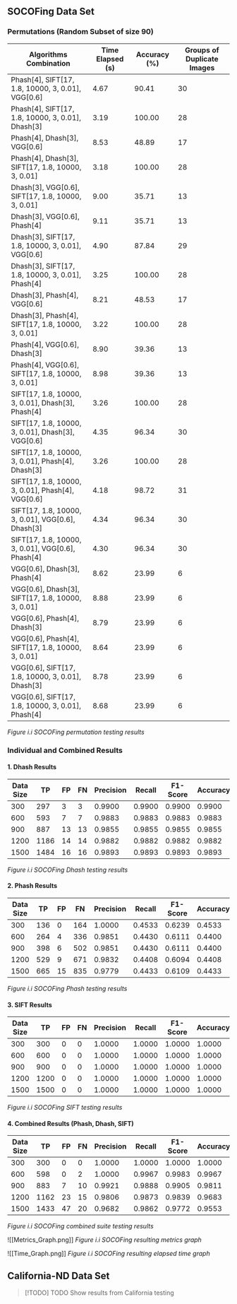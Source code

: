 ## SOCOFing Data Set
### Permutations (Random Subset of size 90)

| Algorithms Combination                            | Time Elapsed (s) | Accuracy (%) | Groups of Duplicate Images |
| ------------------------------------------------- | ---------------- | ------------ | -------------------------- |
| Phash[4], SIFT[17, 1.8, 10000, 3, 0.01], VGG[0.6] | 4.67             | 90.41        | 30                         |
| Phash[4], SIFT[17, 1.8, 10000, 3, 0.01], Dhash[3] | 3.19             | 100.00       | 28                         |
| Phash[4], Dhash[3], VGG[0.6]                      | 8.53             | 48.89        | 17                         |
| Phash[4], Dhash[3], SIFT[17, 1.8, 10000, 3, 0.01] | 3.18             | 100.00       | 28                         |
| Dhash[3], VGG[0.6], SIFT[17, 1.8, 10000, 3, 0.01] | 9.00             | 35.71        | 13                         |
| Dhash[3], VGG[0.6], Phash[4]                      | 9.11             | 35.71        | 13                         |
| Dhash[3], SIFT[17, 1.8, 10000, 3, 0.01], VGG[0.6] | 4.90             | 87.84        | 29                         |
| Dhash[3], SIFT[17, 1.8, 10000, 3, 0.01], Phash[4] | 3.25             | 100.00       | 28                         |
| Dhash[3], Phash[4], VGG[0.6]                      | 8.21             | 48.53        | 17                         |
| Dhash[3], Phash[4], SIFT[17, 1.8, 10000, 3, 0.01] | 3.22             | 100.00       | 28                         |
| Phash[4], VGG[0.6], Dhash[3]                      | 8.90             | 39.36        | 13                         |
| Phash[4], VGG[0.6], SIFT[17, 1.8, 10000, 3, 0.01] | 8.98             | 39.36        | 13                         |
| SIFT[17, 1.8, 10000, 3, 0.01], Dhash[3], Phash[4] | 3.26             | 100.00       | 28                         |
| SIFT[17, 1.8, 10000, 3, 0.01], Dhash[3], VGG[0.6] | 4.35             | 96.34        | 30                         |
| SIFT[17, 1.8, 10000, 3, 0.01], Phash[4], Dhash[3] | 3.26             | 100.00       | 28                         |
| SIFT[17, 1.8, 10000, 3, 0.01], Phash[4], VGG[0.6] | 4.18             | 98.72        | 31                         |
| SIFT[17, 1.8, 10000, 3, 0.01], VGG[0.6], Dhash[3] | 4.34             | 96.34        | 30                         |
| SIFT[17, 1.8, 10000, 3, 0.01], VGG[0.6], Phash[4] | 4.30             | 96.34        | 30                         |
| VGG[0.6], Dhash[3], Phash[4]                      | 8.62             | 23.99        | 6                          |
| VGG[0.6], Dhash[3], SIFT[17, 1.8, 10000, 3, 0.01] | 8.88             | 23.99        | 6                          |
| VGG[0.6], Phash[4], Dhash[3]                      | 8.79             | 23.99        | 6                          |
| VGG[0.6], Phash[4], SIFT[17, 1.8, 10000, 3, 0.01] | 8.64             | 23.99        | 6                          |
| VGG[0.6], SIFT[17, 1.8, 10000, 3, 0.01], Dhash[3] | 8.78             | 23.99        | 6                          |
| VGG[0.6], SIFT[17, 1.8, 10000, 3, 0.01], Phash[4] | 8.68             | 23.99        | 6                          |
*Figure i.i SOCOFing permutation testing results*

### Individual and Combined Results

#### 1. Dhash Results

| Data Size | TP   | FP  | FN  | Precision | Recall | F1-Score | Accuracy | Elapsed Time (s) |
|-----------|------|-----|-----|-----------|--------|----------|----------|------------------|
| 300       | 297  | 3   | 3   | 0.9900    | 0.9900 | 0.9900   | 0.9900   | 6.2310           |
| 600       | 593  | 7   | 7   | 0.9883    | 0.9883 | 0.9883   | 0.9883   | 18.3165          |
| 900       | 887  | 13  | 13  | 0.9855    | 0.9855 | 0.9855   | 0.9855   | 40.6721          |
| 1200      | 1186 | 14  | 14  | 0.9882    | 0.9882 | 0.9882   | 0.9882   | 72.0654          |
| 1500      | 1484 | 16  | 16  | 0.9893    | 0.9893 | 0.9893   | 0.9893   | 112.9932         |
*Figure i.i SOCOFing Dhash testing results*
#### 2. Phash Results

| Data Size | TP  | FP  | FN  | Precision | Recall | F1-Score | Accuracy | Elapsed Time (s) |
| --------- | --- | --- | --- | --------- | ------ | -------- | -------- | ---------------- |
| 300       | 136 | 0   | 164 | 1.0000    | 0.4533 | 0.6239   | 0.4533   | 0.5607           |
| 600       | 264 | 4   | 336 | 0.9851    | 0.4430 | 0.6111   | 0.4400   | 1.6792           |
| 900       | 398 | 6   | 502 | 0.9851    | 0.4430 | 0.6111   | 0.4400   | 3.5723           |
| 1200      | 529 | 9   | 671 | 0.9832    | 0.4408 | 0.6094   | 0.4408   | 6.4721           |
| 1500      | 665 | 15  | 835 | 0.9779    | 0.4433 | 0.6109   | 0.4433   | 10.3482          |
*Figure i.i SOCOFing Phash testing results*
#### 3. SIFT Results

| Data Size | TP   | FP  | FN  | Precision | Recall | F1-Score | Accuracy | Elapsed Time (s) |
|-----------|------|-----|-----|-----------|--------|----------|----------|------------------|
| 300       | 300  | 0   | 0   | 1.0000    | 1.0000 | 1.0000   | 1.0000   | 8.9167           |
| 600       | 600  | 0   | 0   | 1.0000    | 1.0000 | 1.0000   | 1.0000   | 35.1776          |
| 900       | 900  | 0   | 0   | 1.0000    | 1.0000 | 1.0000   | 1.0000   | 79.6654          |
| 1200      | 1200 | 0   | 0   | 1.0000    | 1.0000 | 1.0000   | 1.0000   | 142.9932         |
| 1500      | 1500 | 0   | 0   | 1.0000    | 1.0000 | 1.0000   | 1.0000   | 221.4671         |
*Figure i.i SOCOFing SIFT testing results*
#### 4. Combined Results (Phash, Dhash, SIFT)

| Data Size | TP   | FP  | FN  | Precision | Recall | F1-Score | Accuracy | Elapsed Time (s) |
|-----------|------|-----|-----|-----------|--------|----------|----------|------------------|
| 300       | 300  | 0   | 0   | 1.0000    | 1.0000 | 1.0000   | 1.0000   | 2.5530           |
| 600       | 598  | 0   | 2   | 1.0000    | 0.9967 | 0.9983   | 0.9967   | 9.1599           |
| 900       | 883  | 7   | 10  | 0.9921    | 0.9888 | 0.9905   | 0.9811   | 19.7361          |
| 1200      | 1162 | 23  | 15  | 0.9806    | 0.9873 | 0.9839   | 0.9683   | 33.8846          |
| 1500      | 1433 | 47  | 20  | 0.9682    | 0.9862 | 0.9772   | 0.9553   | 51.8370          |
*Figure i.i SOCOFing combined suite testing results*

![[Metrics_Graph.png]]
*Figure i.i SOCOFing resulting metrics graph*

![[Time_Graph.png]]
*Figure i.i SOCOFing resulting elapsed time graph*

## California-ND Data Set

> [!TODO] TODO
> Show results from California testing
